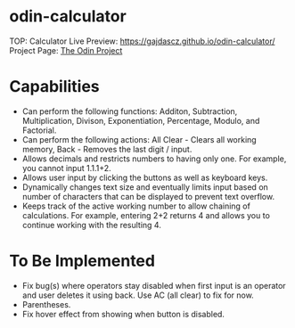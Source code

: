 # odin-calculator
TOP: Calculator
Live Preview: https://gajdascz.github.io/odin-calculator/
Project Page: [The Odin Project](https://www.theodinproject.com/lessons/foundations-calculator)

# Capabilities 
* Can perform the following functions: Additon, Subtraction, Multiplication, Divison, Exponentiation, Percentage, Modulo, and Factorial.
* Can perform the following actions: All Clear - Clears all working memory, Back - Removes the last digit / input.
* Allows decimals and restricts numbers to having only one. For example, you cannot input 1.1.1+2.
* Allows user input by clicking the buttons as well as keyboard keys.
* Dynamically changes text size and eventually limits input based on number of characters that can be displayed to prevent text overflow.
* Keeps track of the active working number to allow chaining of calculations. For example, entering 2+2 returns 4 and allows you to continue working with the resulting 4.

# To Be Implemented
* Fix bug(s) where operators stay disabled when first input is an operator and user deletes it using back. Use AC (all clear) to fix for now.
* Parentheses.
* Fix hover effect from showing when button is disabled.
